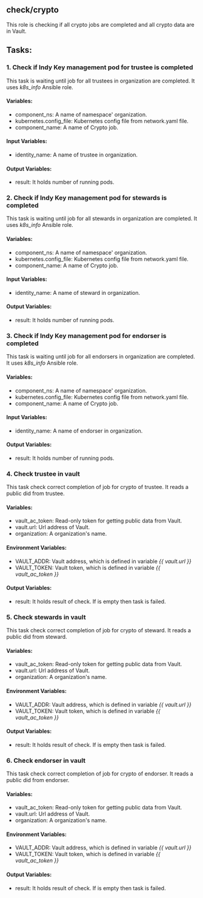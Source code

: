[//]: # (##############################################################################################)
[//]: # (Copyright Accenture. All Rights Reserved.)
[//]: # (SPDX-License-Identifier: Apache-2.0)
[//]: # (##############################################################################################)

## check/crypto
This role is checking if all crypto jobs are completed and all crypto data are in Vault.

## Tasks:
### 1. Check if Indy Key management pod for trustee is completed
This task is waiting until job for all trustees in organization are completed.
It uses *k8s_info* Ansible role.

#### Variables:
 - component_ns: A name of namespace' organization.
 - kubernetes.config_file: Kubernetes config file from network.yaml file.
 - component_name: A name of Crypto job.
 
#### Input Variables:
 - identity_name: A name of trustee in organization.
 
#### Output Variables:
 - result: It holds number of running pods.

### 2. Check if Indy Key management pod for stewards is completed
This task is waiting until job for all stewards in organization are completed.
It uses *k8s_info* Ansible role.

#### Variables:
 - component_ns: A name of namespace' organization.
 - kubernetes.config_file: Kubernetes config file from network.yaml file.
 - component_name: A name of Crypto job.
 
#### Input Variables:
 - identity_name: A name of steward in organization.
 
#### Output Variables:
 - result: It holds number of running pods.

### 3. Check if Indy Key management pod for endorser is completed
This task is waiting until job for all endorsers in organization are completed.
It uses *k8s_info* Ansible role.

#### Variables:
 - component_ns: A name of namespace' organization.
 - kubernetes.config_file: Kubernetes config file from network.yaml file.
 - component_name: A name of Crypto job.
 
#### Input Variables:
 - identity_name: A name of endorser in organization.
 
#### Output Variables:
 - result: It holds number of running pods.

### 4. Check trustee in vault
This task check correct completion of job for crypto of trustee.
It reads a public did from trustee.

#### Variables:
 - vault_ac_token: Read-only token for getting public data from Vault.
 - vault.url: Url address of Vault.
 - organization: A organization's name.

#### Environment Variables:
 - VAULT_ADDR: Vault address, which is defined in variable *{{ vault.url }}*
 - VAULT_TOKEN: Vault token, which is defined in variable *{{ vault_ac_token }}*
 
#### Output Variables:
 - result: It holds result of check. If is empty then task is failed.

### 5. Check stewards in vault
This task check correct completion of job for crypto of steward.
It reads a public did from steward.

#### Variables:
 - vault_ac_token: Read-only token for getting public data from Vault.
 - vault.url: Url address of Vault.
 - organization: A organization's name.

#### Environment Variables:
 - VAULT_ADDR: Vault address, which is defined in variable *{{ vault.url }}*
 - VAULT_TOKEN: Vault token, which is defined in variable *{{ vault_ac_token }}*
 
#### Output Variables:
 - result: It holds result of check. If is empty then task is failed.

### 6. Check endorser in vault
This task check correct completion of job for crypto of endorser.
It reads a public did from endorser.

#### Variables:
 - vault_ac_token: Read-only token for getting public data from Vault.
 - vault.url: Url address of Vault.
 - organization: A organization's name.

#### Environment Variables:
 - VAULT_ADDR: Vault address, which is defined in variable *{{ vault.url }}*
 - VAULT_TOKEN: Vault token, which is defined in variable *{{ vault_ac_token }}*
 
#### Output Variables:
 - result: It holds result of check. If is empty then task is failed.
